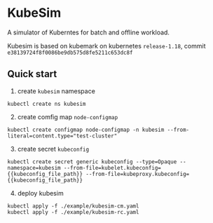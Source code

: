 # KubeSim

A simulator of Kuberntes for batch and offline workload.

Kubesim is based on kubemark on kubernetes `release-1.18`, commit `e38139724f8f0086be9db575d8fe5211c653dc8f`

## Quick start
1. create `kubesim` namespace
```
kubectl create ns kubesim
```

2. create comfig map `node-configmap`
```
kubectl create configmap node-configmap -n kubesim --from-literal=content.type="test-cluster"
```

3. create secret `kubeconfig`
```
kubectl create secret generic kubeconfig --type=Opaque --namespace=kubesim --from-file=kubelet.kubeconfig={{kubeconfig_file_path}} --from-file=kubeproxy.kubeconfig={{kubeconfig_file_path}}
```

4. deploy kubesim
```
kubectl apply -f ./example/kubesim-cm.yaml
kubectl apply -f ./example/kubesim-rc.yaml
```